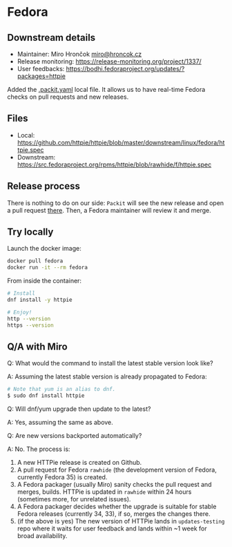 # Fedora

## Downstream details

- Maintainer: Miro Hrončok <miro@hroncok.cz>
- Release monitoring: <https://release-monitoring.org/project/1337/>
- User feedbacks: <https://bodhi.fedoraproject.org/updates/?packages=httpie>

Added the [.packit.yaml](https://github.com/httpie/httpie/blob/master/.packit.yaml) local file.
It allows us to have real-time Fedora checks on pull requests and new releases.

## Files

- Local: <https://github.com/httpie/httpie/blob/master/downstream/linux/fedora/httpie.spec>
- Downstream: <https://src.fedoraproject.org/rpms/httpie/blob/rawhide/f/httpie.spec>

## Release process

There is nothing to do on our side: `Packit` will see the new release and open a pull request [there](https://src.fedoraproject.org/rpms/httpie). Then, a Fedora maintainer will review it and merge.

## Try locally

Launch the docker image:

```bash
docker pull fedora
docker run -it --rm fedora
```

From inside the container:

```bash
# Install
dnf install -y httpie

# Enjoy!
http --version
https --version
```

## Q/A with Miro

Q: What would the command to install the latest stable version look like?

A: Assuming the latest stable version is already propagated to Fedora:

```bash
# Note that yum is an alias to dnf.
$ sudo dnf install httpie
```

Q: Will dnf/yum upgrade then update to the latest?

A: Yes, assuming the same as above.

Q: Are new versions backported automatically?

A: No. The process is:

1. A new HTTPie release is created on Github.
2. A pull request for Fedora `rawhide` (the development version of Fedora, currently Fedora 35) is created.
3. A Fedora packager (usually Miro) sanity checks the pull request and merges, builds. HTTPie is updated in `rawhide` within 24 hours (sometimes more, for unrelated issues).
4. A Fedora packager decides whether the upgrade is suitable for stable Fedora releases (currently 34, 33), if so, merges the changes there.
5. (if the above is yes) The new version of HTTPie lands in `updates-testing` repo where it waits for user feedback and lands within ~1 week for broad availability.
